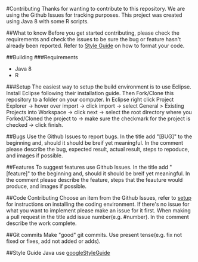 #Contributing
Thanks for wanting to contribute to this repository. We are using the Github Issues for tracking purposes. This project was created using Java 8 with some R scripts.

##What to know
Before you get started contributing, please check the requirements and check the issues to be sure the bug or feature hasn't already been reported. Refer to [Style Guide](#styleguide) on how to format your code.

##Building
###Requirements
* Java 8
* R

###<a name="setup"></a>Setup
The easiest way to setup the build environment is to use Eclipse. Install Eclipse following their installation guide. Then Fork/Clone this repository to a folder on your computer. In Eclipse right click Project Explorer -> hover over import -> click import -> select General > Existing Projects into Workspace -> click next -> select the root directory where you Forked/Cloned the project to -> make sure the checkmark for the project is checked -> click finish.

##Bugs
Use the Github Issues to report bugs. In the title add "[BUG]" to the beginning and, should it should be breif yet meaningful. In the comment please describe the bug, expected result, actual result, steps to repoduce, and images if possible.

##Features
To suggest features use Github Issues. In the title add "[feature]" to the beginning and, should it should be breif yet meaningful. In the comment please describe the feature, steps that the feauture would produce, and images if possible.

##Code Contributing
Choose an item from the Github Issues, refer to [setup](#setup) for instructions on installing the coding environment. If there's no issue for what you want to implement please make an issue for it first. When making a pull request in the title add issue number(e.g. #number). In the comment describe the work complete. 

##Git commits
Make "good" git commits. Use present tense(e.g. fix not fixed or fixes, add not added or adds).

##<a name="styleguide"></a>Style Guide
Java use [googleStyleGuide](https://google.github.io/styleguide/javaguide.html)
